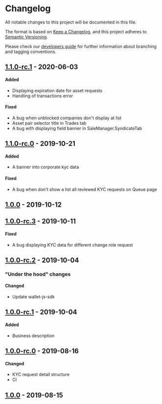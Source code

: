 # Changelog
All notable changes to this project will be documented in this file.

The format is based on [Keep a Changelog](https://keepachangelog.com/en/1.0.0/),
and this project adheres to [Semantic Versioning](https://semver.org/spec/v2.0.0.html).

Please check our [developers guide](https://gitlab.com/tokend/developers-guide)
for further information about branching and tagging conventions.

## [1.1.0-rc.1] - 2020-06-03
#### Added
- Displaying expiration date for asset requests
- Handling of transactions error

#### Fixed
- A bug when unblocked companies don't display at list
- Asset pair selector title in Trades tab
- A bug with displaying field banner in SaleManager.SyndicateTab

## [1.1.0-rc.0] - 2019-10-21
#### Added
- A banner into corporate kyc data

#### Fixed
- A bug when don't show a list all reviewed KYC requests on Queue page

## [1.0.0] - 2019-10-12

## [1.0.0-rc.3] - 2019-10-11
#### Fixed
- A bug displaying KYC data for different change role request

## [1.0.0-rc.2] - 2019-10-04
### "Under the hood" changes
#### Changed
- Update wallet-js-sdk

## [1.0.0-rc.1] - 2019-10-04
#### Added
- Business description

## [1.0.0-rc.0] - 2019-08-16
#### Changed
- KYC request detail structure
- CI

## [1.0.0] - 2019-08-15

[Unreleased]: https://github.com/tokend/admin-panel/compare/1.1.0-rc.1...HEAD
[1.1.0-rc.1]: https://github.com/tokend/admin-panel/compare/1.1.0-rc.0...1.1.0-rc.1
[1.1.0-rc.0]: https://github.com/tokend/admin-panel/compare/1.0.0...1.1.0-rc.0
[1.0.0]: https://github.com/tokend/admin-panel/compare/1.0.0-rc.3...1.0.0
[1.0.0-rc.3]: https://github.com/tokend/admin-panel/compare/1.0.0-rc.2...1.0.0-rc.3
[1.0.0-rc.2]: https://github.com/tokend/admin-panel/compare/1.0.0-rc.1...1.0.0-rc.2
[1.0.0-rc.1]: https://github.com/tokend/admin-panel/compare/1.0.0-rc.0...1.0.0-rc.1
[1.0.0-rc.0]: https://github.com/tokend/admin-panel/compare/1.0.0...1.0.0-rc.0
[1.0.0]: https://github.com/tokend/admin-panel/releases/tag/1.0.0
